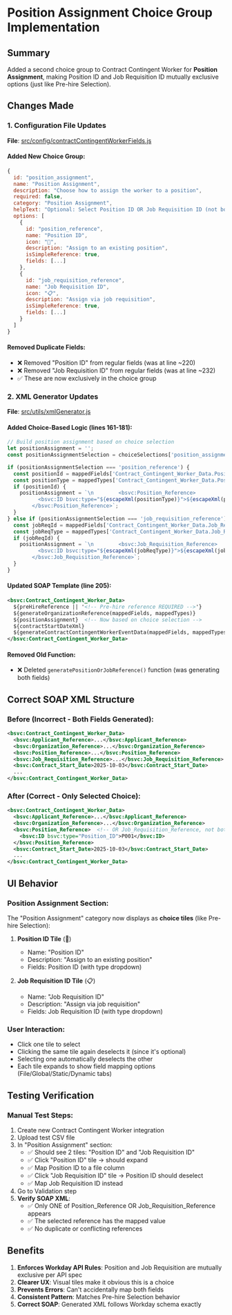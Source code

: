 # Position Assignment Choice Group Implementation

## Summary
Added a second choice group to Contract Contingent Worker for **Position Assignment**, making Position ID and Job Requisition ID mutually exclusive options (just like Pre-hire Selection).

## Changes Made

### 1. Configuration File Updates
**File**: [src/config/contractContingentWorkerFields.js](src/config/contractContingentWorkerFields.js)

#### Added New Choice Group:
```javascript
{
  id: "position_assignment",
  name: "Position Assignment",
  description: "Choose how to assign the worker to a position",
  required: false,
  category: "Position Assignment",
  helpText: "Optional: Select Position ID OR Job Requisition ID (not both)",
  options: [
    {
      id: "position_reference",
      name: "Position ID",
      icon: "📍",
      description: "Assign to an existing position",
      isSimpleReference: true,
      fields: [...]
    },
    {
      id: "job_requisition_reference",
      name: "Job Requisition ID",
      icon: "📋",
      description: "Assign via job requisition",
      isSimpleReference: true,
      fields: [...]
    }
  ]
}
```

#### Removed Duplicate Fields:
- ❌ Removed "Position ID" from regular fields (was at line ~220)
- ❌ Removed "Job Requisition ID" from regular fields (was at line ~232)
- ✅ These are now exclusively in the choice group

### 2. XML Generator Updates
**File**: [src/utils/xmlGenerator.js](src/utils/xmlGenerator.js)

#### Added Choice-Based Logic (lines 161-181):
```javascript
// Build position assignment based on choice selection
let positionAssignment = '';
const positionAssignmentSelection = choiceSelections['position_assignment'];

if (positionAssignmentSelection === 'position_reference') {
  const positionId = mappedFields['Contract_Contingent_Worker_Data.Position_Reference.ID'];
  const positionType = mappedTypes['Contract_Contingent_Worker_Data.Position_Reference.ID'] || 'Position_ID';
  if (positionId) {
    positionAssignment = `\n        <bsvc:Position_Reference>
          <bsvc:ID bsvc:type="${escapeXml(positionType)}">${escapeXml(positionId)}</bsvc:ID>
        </bsvc:Position_Reference>`;
  }
} else if (positionAssignmentSelection === 'job_requisition_reference') {
  const jobReqId = mappedFields['Contract_Contingent_Worker_Data.Job_Requisition_Reference.ID'];
  const jobReqType = mappedTypes['Contract_Contingent_Worker_Data.Job_Requisition_Reference.ID'] || 'Job_Requisition_ID';
  if (jobReqId) {
    positionAssignment = `\n        <bsvc:Job_Requisition_Reference>
          <bsvc:ID bsvc:type="${escapeXml(jobReqType)}">${escapeXml(jobReqId)}</bsvc:ID>
        </bsvc:Job_Requisition_Reference>`;
  }
}
```

#### Updated SOAP Template (line 205):
```xml
<bsvc:Contract_Contingent_Worker_Data>
  ${preHireReference || '<!-- Pre-hire reference REQUIRED -->'}
  ${generateOrganizationReference(mappedFields, mappedTypes)}
  ${positionAssignment}  <!-- Now based on choice selection -->
  ${contractStartDateXml}
  ${generateContractContingentWorkerEventData(mappedFields, mappedTypes)}
</bsvc:Contract_Contingent_Worker_Data>
```

#### Removed Old Function:
- ❌ Deleted `generatePositionOrJobReference()` function (was generating both fields)

## Correct SOAP XML Structure

### Before (Incorrect - Both Fields Generated):
```xml
<bsvc:Contract_Contingent_Worker_Data>
  <bsvc:Applicant_Reference>...</bsvc:Applicant_Reference>
  <bsvc:Organization_Reference>...</bsvc:Organization_Reference>
  <bsvc:Position_Reference>...</bsvc:Position_Reference>
  <bsvc:Job_Requisition_Reference>...</bsvc:Job_Requisition_Reference>
  <bsvc:Contract_Start_Date>2025-10-03</bsvc:Contract_Start_Date>
  ...
</bsvc:Contract_Contingent_Worker_Data>
```

### After (Correct - Only Selected Choice):
```xml
<bsvc:Contract_Contingent_Worker_Data>
  <bsvc:Applicant_Reference>...</bsvc:Applicant_Reference>
  <bsvc:Organization_Reference>...</bsvc:Organization_Reference>
  <bsvc:Position_Reference>  <!-- OR Job_Requisition_Reference, not both -->
    <bsvc:ID bsvc:type="Position_ID">P001</bsvc:ID>
  </bsvc:Position_Reference>
  <bsvc:Contract_Start_Date>2025-10-03</bsvc:Contract_Start_Date>
  ...
</bsvc:Contract_Contingent_Worker_Data>
```

## UI Behavior

### Position Assignment Section:
The "Position Assignment" category now displays as **choice tiles** (like Pre-hire Selection):

1. **Position ID Tile** (📍)
   - Name: "Position ID"
   - Description: "Assign to an existing position"
   - Fields: Position ID (with type dropdown)

2. **Job Requisition ID Tile** (📋)
   - Name: "Job Requisition ID"
   - Description: "Assign via job requisition"
   - Fields: Job Requisition ID (with type dropdown)

### User Interaction:
- Click one tile to select
- Clicking the same tile again deselects it (since it's optional)
- Selecting one automatically deselects the other
- Each tile expands to show field mapping options (File/Global/Static/Dynamic tabs)

## Testing Verification

### Manual Test Steps:
1. Create new Contract Contingent Worker integration
2. Upload test CSV file
3. In "Position Assignment" section:
   - ✅ Should see 2 tiles: "Position ID" and "Job Requisition ID"
   - ✅ Click "Position ID" tile → should expand
   - ✅ Map Position ID to a file column
   - ✅ Click "Job Requisition ID" tile → Position ID should deselect
   - ✅ Map Job Requisition ID instead
4. Go to Validation step
5. **Verify SOAP XML**:
   - ✅ Only ONE of Position_Reference OR Job_Requisition_Reference appears
   - ✅ The selected reference has the mapped value
   - ✅ No duplicate or conflicting references

## Benefits

1. **Enforces Workday API Rules**: Position and Job Requisition are mutually exclusive per API spec
2. **Clearer UX**: Visual tiles make it obvious this is a choice
3. **Prevents Errors**: Can't accidentally map both fields
4. **Consistent Pattern**: Matches Pre-hire Selection behavior
5. **Correct SOAP**: Generated XML follows Workday schema exactly
